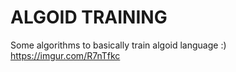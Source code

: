 # ALGOID TRAINING 

Some algorithms to basically train algoid language :)
https://imgur.com/R7nTfkc
